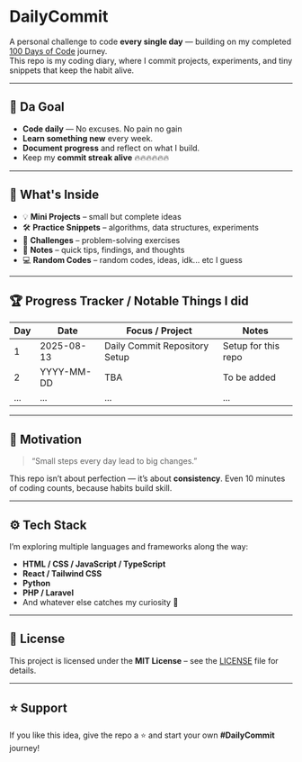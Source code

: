 # DailyCommit

A personal challenge to code **every single day** — building on my completed <a href="https://github.com/CyberSphinxxx/100-Days-of-Code">100 Days of Code</a> journey.  
This repo is my coding diary, where I commit projects, experiments, and tiny snippets that keep the habit alive.  

---

## 📅 Da Goal
- **Code daily** — No excuses. No pain no gain
- **Learn something new** every week.
- **Document progress** and reflect on what I build.
- Keep my **commit streak alive** 🔥🔥🔥🔥🔥🔥

---

## 📂 What's Inside
- 💡 **Mini Projects** – small but complete ideas
- 🛠 **Practice Snippets** – algorithms, data structures, experiments
- 🎯 **Challenges** – problem-solving exercises
- 📝 **Notes** – quick tips, findings, and thoughts
- 💻 **Random Codes** – random codes, ideas, idk... etc I guess

---

## 🏆 Progress Tracker / Notable Things I did
| Day | Date         | Focus / Project               | Notes                       |
|-----|-----------   |-----------------------------  |-----------------------------|
| 1   | 2025-08-13   | Daily Commit Repository Setup |Setup for this repo          |
| 2   | YYYY-MM-DD   | TBA                           | To be added                 |
| ... | ...          | ...                           | ...                         |

---

## 📖 Motivation
> “Small steps every day lead to big changes.”

This repo isn’t about perfection — it’s about **consistency**. Even 10 minutes of coding counts, because habits build skill.

---

## ⚙️ Tech Stack
I’m exploring multiple languages and frameworks along the way:
- **HTML / CSS / JavaScript / TypeScript**
- **React / Tailwind CSS**
- **Python**
- **PHP / Laravel**
- And whatever else catches my curiosity 👀

---

## 📜 License
This project is licensed under the **MIT License** – see the [LICENSE](LICENSE) file for details.

---

## ⭐ Support
If you like this idea, give the repo a ⭐ and start your own **#DailyCommit** journey!
